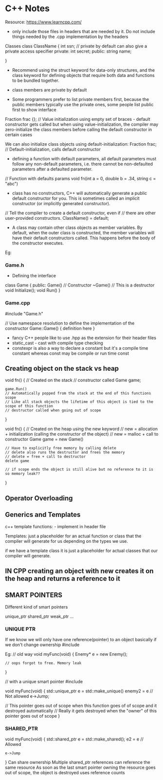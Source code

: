 # C++ Notes

Resource:
https://www.learncpp.com/

- only include those files in headers that are needed by it. Do not include things needed by the .cpp implementation by the headers


Classes
 class ClassName {
    int ssn; // private by default can also give a private access specifier
    private:
        int secret;
    public:
        string name;

 }

 - Recommend using the struct keyword for data-only structures, and the class keyword for defining objects that require both data and functions to be bundled together.

- class members are private by default

- Some programmers prefer to list private members first, because the public members typically use the private ones, some people list public first to show interface

Fraction frac {}; // Value initialization using empty set of braces - default constructor gets called but when using value-initialization, the compiler may zero-initialize the class members before calling the default constructor in certain cases

We can also initialize class objects using default-initialization:
Fraction frac; // Default-initialization, calls default constructor

- defining a function with default parameters, all default parameters must follow any non-default parameters, i.e. there cannot be non-defaulted parameters after a defaulted parameter.


// Function with defaults params
void fn(int a = 0, double b = .34, string c = "abc")

- class has no constructors, C++ will automatically generate a public default constructor for you. This is sometimes called an implicit constructor (or implicitly generated constructor).

// Tell the compiler to create a default constructor, even if
    // there are other user-provided constructors.
    ClassName() = default; 


- A class may contain other class objects as member variables. By default, when the outer class is constructed, the member variables will have their default constructors called. This happens before the body of the constructor executes.

Eg:

### Game.h
 - Defining the interface

class Game {
    public:
        Game() // Constructor
        ~Game() // This is a destructor
        void Initialize();
        void Run()
}

### Game.cpp
#include "Game.h"

// Use namespace resolution to define the implementation of the constructor
Game::Game() {
    definition here
}

- fancy C++ people like to use .hpp as the extension for their header files
- static_cast - cast with compile type checking
- constexpr is also a way to declare a constant but it's a compile time constant whereas const may be compile or run time const


## Creating object on the stack vs heap

void fn() {
    // Created on the stack
    // constructor called
    Game game;

    game.Run()
    // Automatically popped from the stack at the end of this functions scope
    // Like all stack objects the lifetime of this object is tied to the scope of this function
    // destructor called when going out of scope
}

void fn() {
    // Created on the heap using the new keyword
    // new = allocation + initialization (calling the constructor of the object)
    // new = malloc + call to constructor
    Game game = new Game()

    // Have to explicitly free memory by calling delete
    // delete also runs the destructor and frees the memory
    // delete = free + call to destructor
    delete game

    // if scope ends the object is still alive but no reference to it is so memory leak??
}

## Operator Overloading


## Generics and Templates
c++ template functions: - implement in header file

Templates: just a placeholder for an actual function or class that the compiler will generate for us
depending on the types we use.

if we have a template class it is just a placeholder for actual classes that our compiler will generate.


## IN CPP creating an object with new creates it on the heap and returns a reference to it

## SMART POINTERS
Different kind of smart pointers

unique_ptr
shared_ptr
weak_ptr
...

### UNIQUE PTR
If we know we will only have one reference(pointer) to an object 
basically if we don't change ownership
#include <memory>

Eg:
// old way
void myFunc(void) {
    Enemy* e = new Enemy();


    // oops forgot to free. Memory leak
}

// with a unique smart pointer
#include <memory>

void myFunc(void) {
    std::unique_ptr<Enemy> e = std::make_unique<Enemy>()
    enemy2 = e // Not allowed
    e->Jump;

// This pointer goes out of scope when this function goes of of scope and it destroyed automatically
// Really it gets destroyed when the "owner" of this pointer goes out of scope
}


### SHARED_PTR

void myFunc(void) {
    std::shared_ptr<Enemy> e = std::make_shared<Enemy>();
    e2 = e // Allowed

    e->Jump
}
 Can share ownership
 Multiple shared_ptr references can reference the same resource
 As soon as the last smart pointer owning the resource goes out of scope, the object is destroyed
 uses reference counts